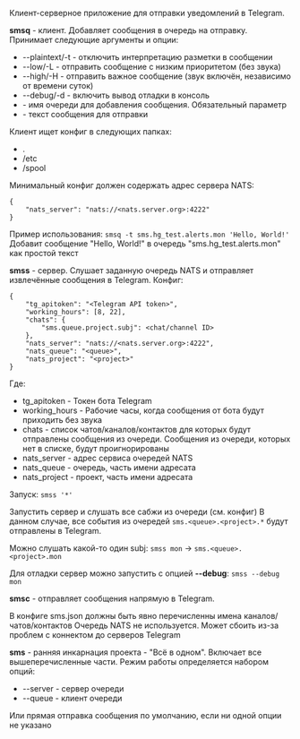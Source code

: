 Клиент-серверное приложение для отправки уведомлений в Telegram.

**smsq** - клиент. Добавляет сообщения в очередь на отправку. Принимает следующие аргументы и опции:
*  --plaintext/-t - отключить интерпретацию разметки в сообщении
*  --low/-L - отправить сообщение с низким приоритетом (без звука)
*  --high/-H - отправить важное сообщение (звук включён, независимо от времени суток)
*  --debug/-d - включить вывод отладки в консоль
*  <queue> - имя очереди для добавления сообщения. Обязательный параметр
*  <message> - текст сообщения для отправки

Клиент ищет конфиг в следующих папках:
*  .
*  /etc
*  /spool

Минимальный конфиг должен содержать адрес сервера NATS:
```
{
    "nats_server": "nats://<nats.server.org>:4222"
}
```

Пример использования:
`smsq -t sms.hg_test.alerts.mon 'Hello, World!'`
Добавит сообщение "Hello, World!" в очередь "sms.hg_test.alerts.mon" как простой текст

**smss** - сервер. Слушает заданную очередь NATS и отправляет извлечённые сообщения в Telegram.
Конфиг:
```
{
    "tg_apitoken": "<Telegram API token>",
    "working_hours": [8, 22],
    "chats": {
        "sms.queue.project.subj": <chat/channel ID>
    },
    "nats_server": "nats://<nats.server.org>:4222",
    "nats_queue": "<queue>",
    "nats_project": "<project>"
}
```
Где:
*  tg_apitoken - Токен бота Telegram
*  working_hours - Рабочие часы, когда сообщения от бота будут приходить без звука
*  chats - список чатов/каналов/контактов для которых будут отправлены сообщения из очереди. Сообщения из очереди, которых нет в списке, будут проигнорированы
*  nats_server - адрес сервиса очередей NATS
*  nats_queue - очередь, часть имени адресата
*  nats_project - проект, часть имени адресата

Запуск:
`smss '*'`

Запустить сервер и слушать все сабжи из очереди (см. конфиг)
В данном случае, все события из очередей `sms.<queue>.<project>.*` будут отправлены в Telegram.

Можно слушать какой-то один subj:
`smss mon` -> `sms.<queue>.<project>.mon`

Для отладки сервер можно запустить с опцией **--debug**: `smss --debug mon`


**smsc** - отправляет сообщения напрямую в Telegram.

В конфиге sms.json должны быть явно перечисленны имена каналов/чатов/контактов
Очередь NATS не используется. Может сбоить из-за проблем с коннектом до серверов Telegram

**sms** - ранняя инкарнация проекта - "Всё в одном". Включает все вышеперечисленные части. Режим работы определяется набором опций:
*  --server - сервер очереди
*  --queue - клиент очереди

Или прямая отправка сообщения по умолчанию, если ни одной опции не указано
